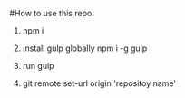 #How to use this repo

1. npm i

2. install gulp globally npm i -g gulp

3. run gulp

4. git remote set-url origin 'repositoy name'
